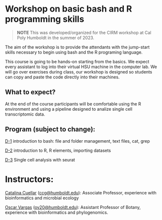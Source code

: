 # Workshop on basic bash and R programming skills 

> **NOTE** 
> This was developed/organized for the CIRM workshop at Cal Poly Humboldt in the summer of 2023.  

The aim of the workshop is to provide the attendants with the jump-start skills necessary to begin using bash and the R programing language. 

This course is going to be hands-on starting from the basics. We expect every assistant to log into their virtual HSU machine in the computer lab. We will go over exercises during class, our workshop is designed so students can copy and paste the code directly into their machines.

## What to expect?

At the end of the course participants will be comfortable using the R environment and using a pipeline designed to analize single cell transcriptomic data.

## Program (subject to change):

[D-1](https://github.com/oscarvargash/cirm_23/tree/main/day_1) introduction to bash: file and folder management, text files, cat, grep

[D-2](https://github.com/oscarvargash/cirm_23/tree/main/day_2) introduction to R, R elements, importing datasets

[D-3](https://github.com/oscarvargash/cirm_23/tree/main/day_3) Single cell analysis with seurat

# Instructors:

[Catalina Cuellar](https://cuellar-gempeler-lab.weebly.com/) (ccg@humboldt.edu): Associate Professor, experience with bioinformatics and microbial ecology

[Oscar Vargas](http://oscarmvargas.com/) (<ov20@humboldt.edu>): Assistant Professor of Botany, experience with bioinformatics and phylogenomics.


